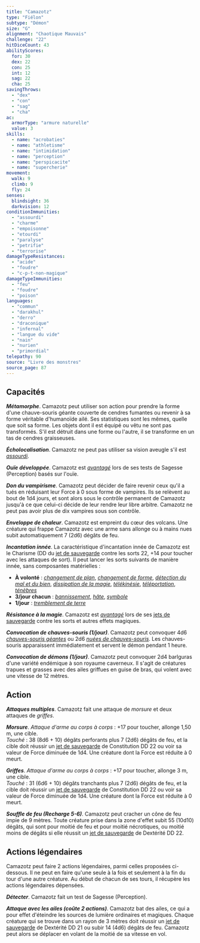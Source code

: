 ```yaml
---
title: "Camazotz"
type: "Fiélon"
subtype: "Démon"
size: "G"
alignment: "Chaotique Mauvais"
challenge: "22"
hitDiceCount: 43
abilityScores:
  for: 30
  dex: 22
  con: 25
  int: 12
  sag: 22
  cha: 25
savingThrows:
  - "dex"
  - "con"
  - "sag"
  - "cha"
ac:
  armorType: "armure naturelle"
  value: 3
skills:
  - name: "acrobaties"
  - name: "athletisme"
  - name: "intimidation"
  - name: "perception"
  - name: "perspicacite"
  - name: "supercherie"
movement:
  walk: 9
  climb: 9
  fly: 24
senses:
  blindsight: 36
  darkvision: 12
conditionImmunities:
  - "assourdi"
  - "charme"
  - "empoisonne"
  - "etourdi"
  - "paralyse"
  - "petrifie"
  - "terrorise"
damageTypeResistances:
  - "acide"
  - "foudre"
  - "c-p-t-non-magique"
damageTypeImmunities:
  - "feu"
  - "foudre"
  - "poison"
languages:
  - "commun"
  - "darakhul"
  - "derro"
  - "draconique"
  - "infernal"
  - "langue du vide"
  - "nain"
  - "nurien"
  - "primordial"
telepathy: 90
source: "Livre des monstres"
source_page: 87
---
```

## Capacités
_**Métamorphe**_. Camazotz peut utiliser son action pour prendre la forme d'une chauve-souris géante couverte de cendres fumantes ou revenir à sa forme véritable d'humanoïde ailé. Ses statistiques sont les mêmes, quelle que soit sa forme. Les objets dont il est équipé ou vêtu ne sont pas transformés. S'il est détruit dans une forme ou l'autre, il se transforme en un tas de cendres graisseuses.

_**Écholocalisation**_. Camazotz ne peut pas utiliser sa vision aveugle s'il est [_assourdi_](/gerer-la-sante-du-personnage/#assourdi).

_**Ouïe développée**_. Camazotz est [_avantagé_](/utiliser-les-caracteristiques/#avantage-et-desavantage) lors de ses tests de Sagesse (Perception) basés sur l'ouïe.

_**Don du vampirisme**_. Camazotz peut décider de faire revenir ceux qu'il a tués en réduisant leur Force à 0 sous forme de vampires. Ils se relèvent au bout de 1d4 jours, et sont alors sous le contrôle permanent de Camazotz jusqu'à ce que celui-ci décide de leur rendre leur libre arbitre. Camazotz ne peut pas avoir plus de dix vampires sous son contrôle.

_**Enveloppe de chaleur**_. Camazotz est empreint du cœur des volcans. Une créature qui frappe Camazotz avec une arme sans allonge ou à mains nues subit automatiquement 7 (2d6) dégâts de feu.

_**Incantation innée**_. La caractéristique d'incantation innée de Camazotz est le Charisme (DD du [jet de sauvegarde](/utiliser-les-caracteristiques/#jets-de-sauvegarde) contre les sorts 22, +14 pour toucher avec les attaques de sort). Il peut lancer les sorts suivants de manière innée, sans composantes matérielles :
* **À volonté** : [_changement de plan_](/grimoire/changement-de-plan/), [_changement de forme_](/grimoire/changement-de-forme/), [_détection du mal et du bien_](/grimoire/detection-du-mal-et-du-bien/), [_dissipation de la magie_](/grimoire/dissipation-de-la-magie/), [_télékinésie_](/grimoire/telekinesie/), [_téléportation_](/grimoire/teleportation/), [_ténèbres_](/grimoire/tenebres/)
* **3/jour chacun** : [_bannissement_](/grimoire/bannissement/), [_hâte_](/grimoire/hate/), [_symbole_](/grimoire/symbole/)
* **1/jour** : [_tremblement de terre_](/grimoire/tremblement-de-terre/)

_**Résistance à la magie**_. Camazotz est [_avantagé_](/utiliser-les-caracteristiques/#avantage-et-desavantage) lors de ses [jets de sauvegarde](/utiliser-les-caracteristiques/#jets-de-sauvegarde) contre les sorts et autres effets magiques.

_**Convocation de chauves-souris (1/jour)**_. Camazotz peut convoquer 4d6 [_chauves-souris géantes_](/bestiaire/chauve-souris-geante/) ou 2d6 [_nuées de chauves-souris_](/bestiaire/nuee-de-chauve-souris/). Les chauves-souris apparaissent immédiatement et servent le démon pendant 1 heure.

_**Convocation de démons (1/jour)**_. Camazotz peut convoquer 2d4 barlguras d'une variété endémique à son royaume caverneux. Il s'agit de créatures trapues et grasses avec des ailes griffues en guise de bras, qui volent avec une vitesse de 12 mètres.

## Action
_**Attaques multiples**_. Camazotz fait une attaque de _morsure_ et deux attaques de _griffes_.

_**Morsure**_. _Attaque d'arme au corps à corps_ : +17 pour toucher, allonge 1,50 m, une cible.  
_Touché_ : 38 (8d6 + 10) dégâts perforants plus 7 (2d6) dégâts de feu, et la cible doit réussir un [jet de sauvegarde](/utiliser-les-caracteristiques/#jets-de-sauvegarde) de Constitution DD 22 ou voir sa valeur de Force diminuée de 1d4. Une créature dont la Force est réduite à 0 meurt.

_**Griffes**_. _Attaque d'arme au corps à corps_ : +17 pour toucher, allonge 3 m, une cible.  
_Touché_ : 31 (6d6 + 10) dégâts tranchants plus 7 (2d6) dégâts de feu, et la cible doit réussir un [jet de sauvegarde](/utiliser-les-caracteristiques/#jets-de-sauvegarde) de Constitution DD 22 ou voir sa valeur de Force diminuée de 1d4. Une créature dont la Force est réduite à 0 meurt.

_**Souffle de feu (Recharge 5-6)**_. Camazotz peut cracher un cône de feu impie de 9 mètres. Toute créature prise dans la zone d'effet subit 55 (10d10) dégâts, qui sont pour moitié de feu et pour moitié nécrotiques, ou moitié moins de dégâts si elle réussit un [jet de sauvegarde](/utiliser-les-caracteristiques/#jets-de-sauvegarde) de Dextérité DD 22.

## Actions légendaires
Camazotz peut faire 2 actions légendaires, parmi celles proposées ci-dessous. Il ne peut en faire qu'une seule à la fois et seulement à la fin du tour d'une autre créature. Au début de chacun de ses tours, il récupère les actions légendaires dépensées.

_**Détecter**_. Camazotz fait un test de Sagesse (Perception).

_**Attaque avec les ailes (coûte 2 actions)**_. Camazotz bat des ailes, ce qui a pour effet d'éteindre les sources de lumière ordinaires et magiques. Chaque créature qui se trouve dans un rayon de 3 mètres doit réussir un [jet de sauvegarde](/utiliser-les-caracteristiques/#jets-de-sauvegarde) de Dextérité DD 21 ou subir 14 (4d6) dégâts de feu. Camazotz peut alors se déplacer en volant de la moitié de sa vitesse en vol.
